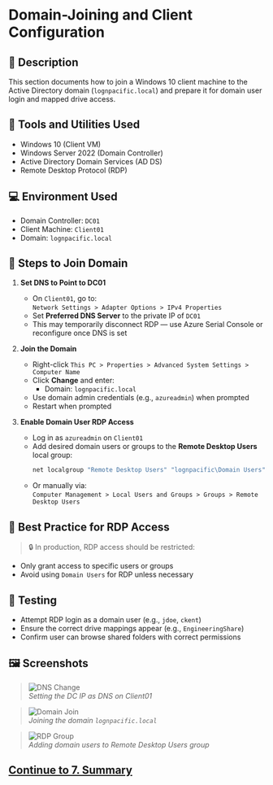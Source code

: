 # Domain-Joining and Client Configuration

## 📝 Description

This section documents how to join a Windows 10 client machine to the Active Directory domain (`lognpacific.local`) and prepare it for domain user login and mapped drive access.

## 🧰 Tools and Utilities Used

- Windows 10 (Client VM)
- Windows Server 2022 (Domain Controller)
- Active Directory Domain Services (AD DS)
- Remote Desktop Protocol (RDP)

## 💻 Environment Used

- Domain Controller: `DC01`
- Client Machine: `Client01`
- Domain: `lognpacific.local`

## 🧩 Steps to Join Domain

1. **Set DNS to Point to DC01**
   - On `Client01`, go to:  
     `Network Settings > Adapter Options > IPv4 Properties`
   - Set **Preferred DNS Server** to the private IP of `DC01`
   - This may temporarily disconnect RDP — use Azure Serial Console or reconfigure once DNS is set

2. **Join the Domain**
   - Right-click `This PC > Properties > Advanced System Settings > Computer Name`
   - Click **Change** and enter:
     - Domain: `lognpacific.local`
   - Use domain admin credentials (e.g., `azureadmin`) when prompted
   - Restart when prompted

3. **Enable Domain User RDP Access**
   - Log in as `azureadmin` on `Client01`
   - Add desired domain users or groups to the **Remote Desktop Users** local group:
     ```powershell
     net localgroup "Remote Desktop Users" "lognpacific\Domain Users" /add
     ```
   - Or manually via:  
     `Computer Management > Local Users and Groups > Groups > Remote Desktop Users`

## 🔐 Best Practice for RDP Access

> 🔒 In production, RDP access should be restricted:
- Only grant access to specific users or groups
- Avoid using `Domain Users` for RDP unless necessary

## 🧪 Testing

- Attempt RDP login as a domain user (e.g., `jdoe`, `ckent`)
- Ensure the correct drive mappings appear (e.g., `EngineeringShare`)
- Confirm user can browse shared folders with correct permissions

## 🖼️ Screenshots

> ![DNS Change](./screenshots/Client-DNS-Settings.png)  
> *Setting the DC IP as DNS on Client01*

> ![Domain Join](./screenshots/Client-Domain-Join.png)  
> *Joining the domain `lognpacific.local`*

> ![RDP Group](./screenshots/Remote-Desktop-Users.png)  
> *Adding domain users to Remote Desktop Users group*

## [Continue to 7. Summary](./07-summary.md)

